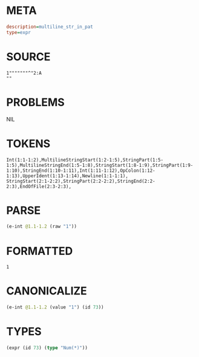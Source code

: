 # META
~~~ini
description=multiline_str_in_pat
type=expr
~~~
# SOURCE
~~~roc
1"""""""^"2:A
""
~~~
# PROBLEMS
NIL
# TOKENS
~~~zig
Int(1:1-1:2),MultilineStringStart(1:2-1:5),StringPart(1:5-1:5),MultilineStringEnd(1:5-1:8),StringStart(1:8-1:9),StringPart(1:9-1:10),StringEnd(1:10-1:11),Int(1:11-1:12),OpColon(1:12-1:13),UpperIdent(1:13-1:14),Newline(1:1-1:1),
StringStart(2:1-2:2),StringPart(2:2-2:2),StringEnd(2:2-2:3),EndOfFile(2:3-2:3),
~~~
# PARSE
~~~clojure
(e-int @1.1-1.2 (raw "1"))
~~~
# FORMATTED
~~~roc
1
~~~
# CANONICALIZE
~~~clojure
(e-int @1.1-1.2 (value "1") (id 73))
~~~
# TYPES
~~~clojure
(expr (id 73) (type "Num(*)"))
~~~
